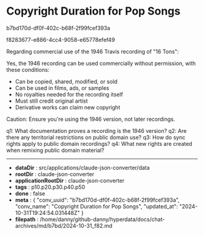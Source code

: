 # Copyright Duration for Pop Songs

b7bd170d-df0f-402c-b68f-2f99fcef393a

f8283677-e886-4cc4-9058-e65778efef49

 Regarding commercial use of the 1946 Travis recording of "16 Tons":

Yes, the 1946 recording can be used commercially without permission, with these conditions:
- Can be copied, shared, modified, or sold
- Can be used in films, ads, or samples
- No royalties needed for the recording itself
- Must still credit original artist
- Derivative works can claim new copyright

Caution: Ensure you're using the 1946 version, not later recordings.

q1: What documentation proves a recording is the 1946 version?
q2: Are there any territorial restrictions on public domain use?
q3: How do sync rights apply to public domain recordings?
q4: What new rights are created when remixing public domain material?

---

* **dataDir** : src/applications/claude-json-converter/data
* **rootDir** : claude-json-converter
* **applicationRootDir** : claude-json-converter
* **tags** : p10.p20.p30.p40.p50
* **done** : false
* **meta** : {
  "conv_uuid": "b7bd170d-df0f-402c-b68f-2f99fcef393a",
  "conv_name": "Copyright Duration for Pop Songs",
  "updated_at": "2024-10-31T19:24:54.031448Z"
}
* **filepath** : /home/danny/github-danny/hyperdata/docs/chat-archives/md/b7bd/2024-10-31_f82.md